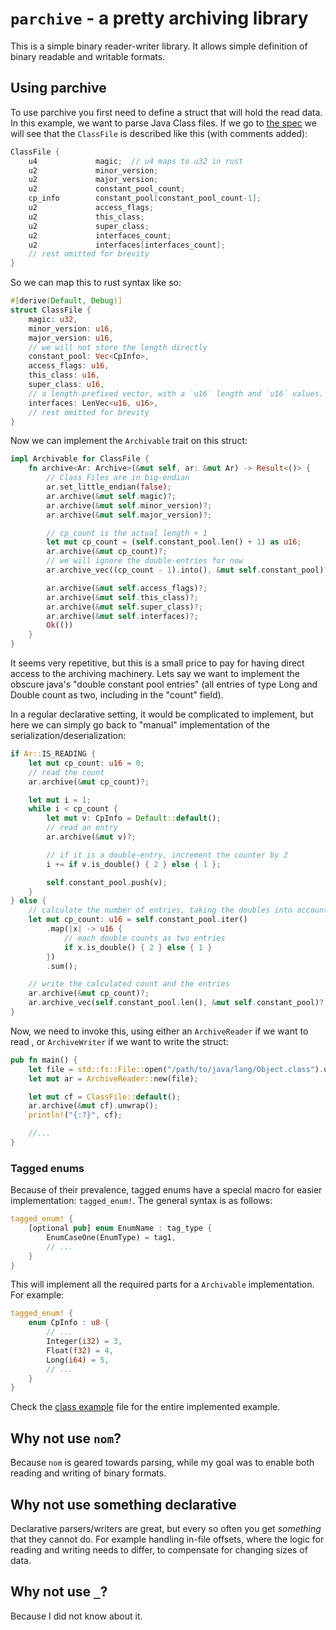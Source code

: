 # `parchive` - a pretty archiving library

This is a simple binary reader-writer library. It allows simple definition of binary readable and writable formats.

## Using parchive

To use parchive you first need to define a struct that will hold the read data. In this example, we want to parse Java Class files. If we go to [the spec](https://docs.oracle.com/javase/specs/jvms/se17/html/jvms-4.html) we will see that the `ClassFile` is described like this (with comments added):

```c++
ClassFile {
    u4             magic;  // u4 maps to u32 in rust
    u2             minor_version;
    u2             major_version;
    u2             constant_pool_count;
    cp_info        constant_pool[constant_pool_count-1];
    u2             access_flags;
    u2             this_class;
    u2             super_class;
    u2             interfaces_count;
    u2             interfaces[interfaces_count];
    // rest omitted for brevity
}
```

So we can map this to rust syntax like so:

```rust
#[derive(Default, Debug)]
struct ClassFile {
    magic: u32,
    minor_version: u16,
    major_version: u16,
    // we will not store the length directly
    constant_pool: Vec<CpInfo>,
    access_flags: u16,
    this_class: u16,
    super_class: u16,
    // a length-prefixed vector, with a `u16` length and `u16` values.
    interfaces: LenVec<u16, u16>,
    // rest omitted for brevity
}
```

Now we can implement the `Archivable` trait on this struct:

```rust
impl Archivable for ClassFile {
    fn archive<Ar: Archive>(&mut self, ar: &mut Ar) -> Result<()> {
        // Class Files are in big-endian
        ar.set_little_endian(false);
        ar.archive(&mut self.magic)?;
        ar.archive(&mut self.minor_version)?;
        ar.archive(&mut self.major_version)?;

        // cp_count is the actual length + 1
        let mut cp_count = (self.constant_pool.len() + 1) as u16;
        ar.archive(&mut cp_count)?;
        // we will ignore the double-entries for now
        ar.archive_vec((cp_count - 1).into(), &mut self.constant_pool)?;

        ar.archive(&mut self.access_flags)?;
        ar.archive(&mut self.this_class)?;
        ar.archive(&mut self.super_class)?;
        ar.archive(&mut self.interfaces)?;
        Ok(())
    }
}
```

It seems very repetitive, but this is a small price to pay for having direct access to the archiving machinery. Lets say we want to implement the obscure java's "double constant pool entries" (all entries of type Long and Double count as two, including in the "count" field).

In a regular declarative setting, it would be complicated to implement, but here we can simply go back to "manual" implementation of the serialization/deserialization:

```rust
if Ar::IS_READING {
    let mut cp_count: u16 = 0;
    // read the count
    ar.archive(&mut cp_count)?;

    let mut i = 1;
    while i < cp_count {
        let mut v: CpInfo = Default::default();
        // read an entry
        ar.archive(&mut v)?;

        // if it is a double-entry, increment the counter by 2
        i += if v.is_double() { 2 } else { 1 };

        self.constant_pool.push(v);
    }
} else {
    // calculate the number of entries, taking the doubles into account
    let mut cp_count: u16 = self.constant_pool.iter()
        .map(|x| -> u16 {
            // each double counts as two entries
            if x.is_double() { 2 } else { 1 }
        })
        .sum();

    // write the calculated count and the entries
    ar.archive(&mut cp_count)?;
    ar.archive_vec(self.constant_pool.len(), &mut self.constant_pool)?;
}
```

Now, we need to invoke this, using either an `ArchiveReader` if we want to read , or `ArchiveWriter` if we want to write the struct:

```rust
pub fn main() {
    let file = std::fs::File::open("/path/to/java/lang/Object.class").unwrap();
    let mut ar = ArchiveReader::new(file);

    let mut cf = ClassFile::default();
    ar.archive(&mut cf).unwrap();
    println!("{:?}", cf);

    //...
}
```

### Tagged enums

Because of their prevalence, tagged enums have a special macro for easier implementation: `tagged_enum!`. The general syntax is as follows:

```rust
tagged_enum! {
    [optional pub] enum EnumName : tag_type {
        EnumCaseOne(EnumType) = tag1,
        // ...
    }
}
```

This will implement all the required parts for a `Archivable` implementation. For example:

```rust
tagged_enum! {
    enum CpInfo : u8 {
        // ...
        Integer(i32) = 3,
        Float(f32) = 4,
        Long(i64) = 5,
        // ...
    }
}
```

Check the [class example](./examples/class.rs) file for the entire implemented example.

## Why not use `nom`?

Because `nom` is geared towards parsing, while my goal was to enable both reading and writing of binary formats.

## Why not use something declarative

Declarative parsers/writers are great, but every so often you get *something* that they cannot do. For example handling in-file offsets, where the logic for reading and writing needs to differ, to compensate for changing sizes of data.

## Why not use `_`?

Because I did not know about it.